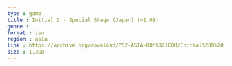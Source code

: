 ```yaml
---
type : game
title : Initial D - Special Stage (Japan) (v1.01)
genre : 
format : iso
region : asia
link : https://archive.org/download/PS2-ASIA-ROMS321COM/Initial%20D%20-%20Special%20Stage%20%28Japan%29%20%28v1.01%29.7z
size : 1.3GB
---
```

